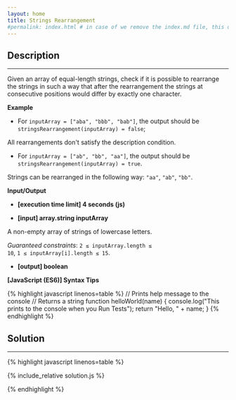 ```yaml
---
layout: home
title: Strings Rearrangement
#permalink: index.html # in case of we remove the index.md file, this doc will be the index page
---
```


<div class="row">
<div class="columnStmt" markdown="1">

## Description
------

Given an array of equal-length strings, check if it is possible to rearrange the strings in such a way that after the rearrangement the strings at consecutive positions would differ by exactly one character.


**Example**

* For <code>inputArray = ["aba", "bbb", "bab"]</code>, the output should be
<code>stringsRearrangement(inputArray) = false</code>;

All rearrangements don't satisfy the description condition.

* For <code>inputArray = ["ab", "bb", "aa"]</code>, the output should be
<code>stringsRearrangement(inputArray) = true</code>.

Strings can be rearranged in the following way: <code>"aa"</code>, <code>"ab"</code>, <code>"bb"</code>.


**Input/Output**

* **[execution time limit] 4 seconds (js)**

* **[input] array.string inputArray**

A non-empty array of strings of lowercase letters.

*Guaranteed constraints*:
<code>2 ≤ inputArray.length ≤ 10</code>,
<code>1 ≤ inputArray[i].length ≤ 15</code>.

* **[output] boolean**


**[JavaScript (ES6)] Syntax Tips**

{% highlight javascript linenos=table %}
// Prints help message to the console
// Returns a string
function helloWorld(name) {
    console.log("This prints to the console when you Run Tests");
    return "Hello, " + name;
}
{% endhighlight %}

</div>
<div class="columnSol" markdown="1">

## Solution
------

{% highlight javascript linenos=table %}

{% include_relative solution.js %}

{% endhighlight %}

</div>
</div>